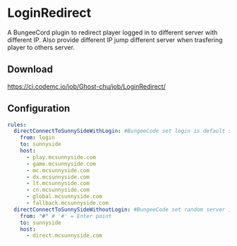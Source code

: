 # LoginRedirect
A BungeeCord plugin to redirect player logged in to different server with different IP. Also provide different IP jump different server when trasfering player to others server.

## Download
https://ci.codemc.io/job/Ghost-chu/job/LoginRedirect/

## Configuration
```YAML
rules:
  directConnectToSunnySideWithLogin: #BungeeCode set login is default server
    from: login
    to: sunnyside
    host:
      - play.mcsunnyside.com
      - game.mcsunnyside.com
      - mc.mcsunnyside.com
      - dx.mcsunnyside.com
      - lt.mcsunnyside.com
      - cn.mcsunnyside.com
      - global.mcsunnyside.com
      - fallback.mcsunnyside.com
  directConnectToSunnySideWithoutLogin: #BungeeCode set random server is default server
    from: "#" # '#' = Enter point
    to: sunnyside
    host:
      - direct.mcsunnyside.com
```
